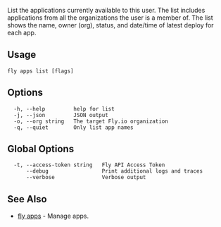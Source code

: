 List the applications currently
available to this user. The list includes applications
from all the organizations the user is a member of. The list shows
the name, owner (org), status, and date/time of latest deploy for each app.


## Usage
~~~
fly apps list [flags]
~~~

## Options

~~~
  -h, --help         help for list
  -j, --json         JSON output
  -o, --org string   The target Fly.io organization
  -q, --quiet        Only list app names
~~~

## Global Options

~~~
  -t, --access-token string   Fly API Access Token
      --debug                 Print additional logs and traces
      --verbose               Verbose output
~~~

## See Also

* [fly apps](/docs/flyctl/apps/)	 - Manage apps.

